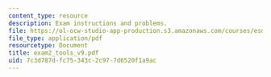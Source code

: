 ```yaml
---
content_type: resource
description: Exam instructions and problems.
file: https://ol-ocw-studio-app-production.s3.amazonaws.com/courses/esd-33-systems-engineering-summer-2004/7c3d787dfc75343c2c977d6520f1a9ac_exam2_tools_v9.pdf
file_type: application/pdf
resourcetype: Document
title: exam2_tools_v9.pdf
uid: 7c3d787d-fc75-343c-2c97-7d6520f1a9ac
---
```

